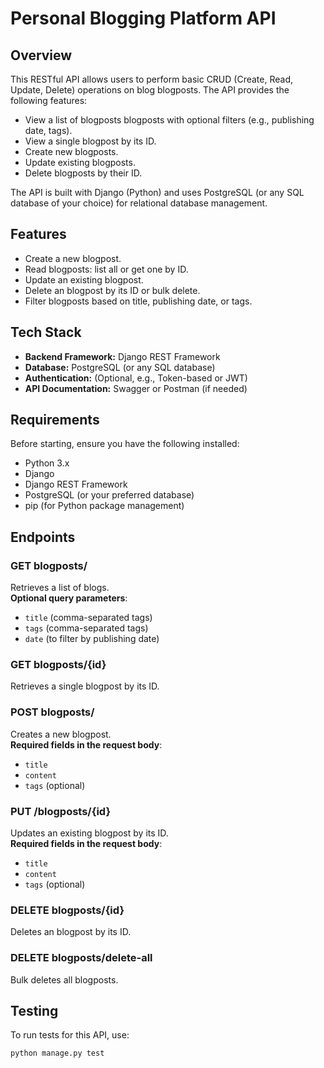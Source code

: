 # Personal Blogging Platform API

## Overview

This RESTful API allows users to perform basic CRUD (Create, Read, Update, Delete) operations on blog blogposts. The API provides the following features:

- View a list of blogposts blogposts with optional filters (e.g., publishing date, tags).
- View a single blogpost by its ID.
- Create new blogposts.
- Update existing blogposts.
- Delete blogposts by their ID.

The API is built with Django (Python) and uses PostgreSQL (or any SQL database of your choice) for relational database management.

## Features

- Create a new blogpost.
- Read blogposts: list all or get one by ID.
- Update an existing blogpost.
- Delete an blogpost by its ID or bulk delete.
- Filter blogposts based on title, publishing date, or tags.

## Tech Stack

- **Backend Framework:** Django REST Framework
- **Database:** PostgreSQL (or any SQL database)
- **Authentication:** (Optional, e.g., Token-based or JWT)
- **API Documentation:** Swagger or Postman (if needed)

## Requirements

Before starting, ensure you have the following installed:

- Python 3.x
- Django
- Django REST Framework
- PostgreSQL (or your preferred database)
- pip (for Python package management)

## Endpoints

### GET blogposts/
Retrieves a list of blogs.  
**Optional query parameters**:
- `title` (comma-separated tags)
- `tags` (comma-separated tags)
- `date` (to filter by publishing date)

### GET blogposts/{id}
Retrieves a single blogpost by its ID.

### POST blogposts/
Creates a new blogpost.  
**Required fields in the request body**:
- `title`
- `content`
- `tags` (optional)

### PUT /blogposts/{id}
Updates an existing blogpost by its ID.  
**Required fields in the request body**:
- `title`
- `content`
- `tags` (optional)

### DELETE blogposts/{id}
Deletes an blogpost by its ID.

### DELETE blogposts/delete-all
Bulk deletes all blogposts.

## Testing

To run tests for this API, use:

```bash
python manage.py test
